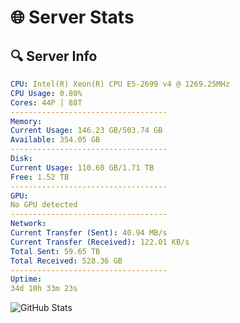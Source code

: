 # 🌐 Server Stats
## 🔍 Server Info
```yaml
CPU: Intel(R) Xeon(R) CPU E5-2699 v4 @ 1269.25MHz
CPU Usage: 0.80%
Cores: 44P | 88T
-----------------------------------
Memory:
Current Usage: 146.23 GB/503.74 GB
Available: 354.05 GB
-----------------------------------
Disk:
Current Usage: 110.60 GB/1.71 TB
Free: 1.52 TB
-----------------------------------
GPU:
No GPU detected
-----------------------------------
Network:
Current Transfer (Sent): 40.94 MB/s
Current Transfer (Received): 122.01 KB/s
Total Sent: 59.65 TB
Total Received: 528.36 GB
-----------------------------------
Uptime:
34d 10h 33m 23s
```
![GitHub Stats](https://img.shields.io/badge/Updated-2025-04-11_07:56:12-blue)